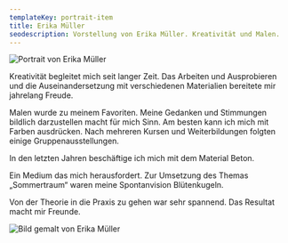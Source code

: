 ```yaml
---
templateKey: portrait-item
title: Erika Müller
seodescription: Vorstellung von Erika Müller. Kreativität und Malen.
---
```

![Portrait von Erika Müller](/uploads/erika_müller.jpg "Erika Müller")

Kreativität begleitet mich seit langer Zeit. Das Arbeiten und Ausprobieren und die Auseinandersetzung mit verschiedenen Materialien bereitete mir jahrelang Freude. 

Malen wurde zu meinem Favoriten. Meine Gedanken und Stimmungen bildlich darzustellen macht für mich Sinn.  Am besten kann ich mich mit Farben ausdrücken. Nach mehreren Kursen und Weiterbildungen folgten einige Gruppenausstellungen.

In den letzten Jahren  beschäftige ich mich mit dem Material  Beton. 

Ein Medium das mich herausfordert. Zur Umsetzung des Themas „Sommertraum“ waren meine Spontanvision Blütenkugeln. 

Von der Theorie in die Praxis zu gehen war sehr spannend. Das Resultat macht mir Freunde.

![Bild gemalt von Erika Müller](/uploads/erika_müller_bild.jpg "Bild von Erika Müller")